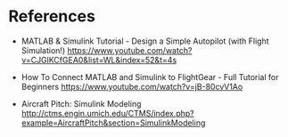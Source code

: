# References

- MATLAB & Simulink Tutorial - Design a Simple Autopilot (with Flight Simulation!)
https://www.youtube.com/watch?v=CJGlKCfGEA0&list=WL&index=52&t=4s

- How To Connect MATLAB and Simulink to FlightGear - Full Tutorial for Beginners 
https://www.youtube.com/watch?v=jB-80cvV1Ao

- Aircraft Pitch: Simulink Modeling
http://ctms.engin.umich.edu/CTMS/index.php?example=AircraftPitch&section=SimulinkModeling